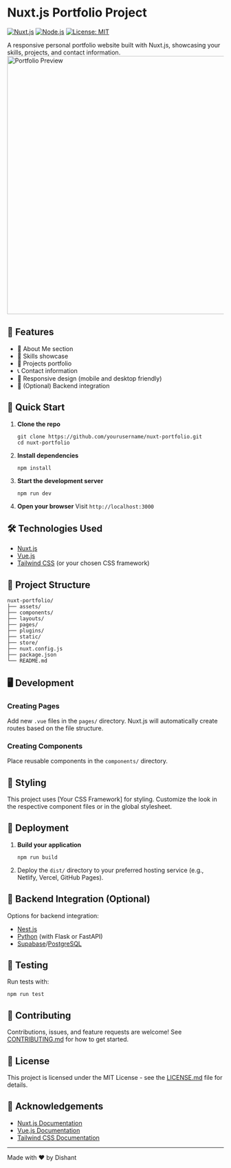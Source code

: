 # Nuxt.js Portfolio Project

[![Nuxt.js](https://img.shields.io/badge/Nuxt.js-v3.x-00C58E.svg)](https://nuxtjs.org/)
[![Node.js](https://img.shields.io/badge/Node.js-v14.x-339933.svg)](https://nodejs.org/en/)
[![License: MIT](https://img.shields.io/badge/License-MIT-yellow.svg)](https://opensource.org/licenses/MIT)

A responsive personal portfolio website built with Nuxt.js, showcasing your skills, projects, and contact information.
<img src="https://drive.google.com/file/d/1O50CWW_ERrkRgypDadD6rhI3subyS8SV/view?usp=sharing" alt="Portfolio Preview" width="600">


## 🌟 Features

- 👤 About Me section
- 💼 Skills showcase
- 🚀 Projects portfolio
- 📞 Contact information
- 📱 Responsive design (mobile and desktop friendly)
- 🔧 (Optional) Backend integration

## 🚀 Quick Start

1. **Clone the repo**
   ```
   git clone https://github.com/yourusername/nuxt-portfolio.git
   cd nuxt-portfolio
   ```

2. **Install dependencies**
   ```
   npm install
   ```

3. **Start the development server**
   ```
   npm run dev
   ```

4. **Open your browser**
   Visit `http://localhost:3000`

## 🛠️ Technologies Used

- [Nuxt.js](https://nuxtjs.org/)
- [Vue.js](https://vuejs.org/)
- [Tailwind CSS](https://tailwindcss.com/) (or your chosen CSS framework)

## 📁 Project Structure

```
nuxt-portfolio/
├── assets/
├── components/
├── layouts/
├── pages/
├── plugins/
├── static/
├── store/
├── nuxt.config.js
├── package.json
└── README.md
```

## 🖥️ Development

### Creating Pages

Add new `.vue` files in the `pages/` directory. Nuxt.js will automatically create routes based on the file structure.

### Creating Components

Place reusable components in the `components/` directory.

## 🎨 Styling

This project uses [Your CSS Framework] for styling. Customize the look in the respective component files or in the global stylesheet.

## 🚀 Deployment

1. **Build your application**
   ```
   npm run build
   ```

2. Deploy the `dist/` directory to your preferred hosting service (e.g., Netlify, Vercel, GitHub Pages).

## 🔧 Backend Integration (Optional)

Options for backend integration:
- [Nest.js](https://nestjs.com/)
- [Python](https://www.python.org/) (with Flask or FastAPI)
- [Supabase](https://supabase.io/)/[PostgreSQL](https://www.postgresql.org/)

## 🧪 Testing

Run tests with:
```
npm run test
```

## 🤝 Contributing

Contributions, issues, and feature requests are welcome! See [CONTRIBUTING.md](CONTRIBUTING.md) for how to get started.

## 📄 License

This project is licensed under the MIT License - see the [LICENSE.md](LICENSE.md) file for details.

## 👏 Acknowledgements

- [Nuxt.js Documentation](https://nuxtjs.org/docs/get-started/installation)
- [Vue.js Documentation](https://v3.vuejs.org/guide/introduction.html)
- [Tailwind CSS Documentation](https://tailwindcss.com/docs)

---

Made with ❤️ by Dishant

